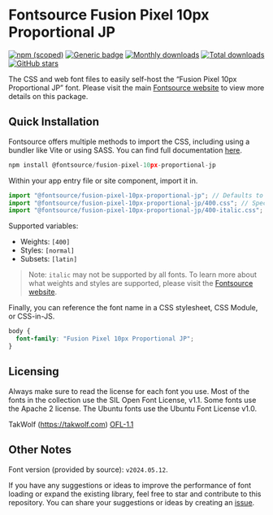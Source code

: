 # Fontsource Fusion Pixel 10px Proportional JP

[![npm (scoped)](https://img.shields.io/npm/v/@fontsource/fusion-pixel-10px-proportional-jp?color=brightgreen)](https://www.npmjs.com/package/@fontsource/fusion-pixel-10px-proportional-jp) [![Generic badge](https://img.shields.io/badge/fontsource-passing-brightgreen)](https://github.com/fontsource/fontsource) [![Monthly downloads](https://badgen.net/npm/dm/@fontsource/fusion-pixel-10px-proportional-jp)](https://github.com/fontsource/fontsource) [![Total downloads](https://badgen.net/npm/dt/@fontsource/fusion-pixel-10px-proportional-jp)](https://github.com/fontsource/fontsource) [![GitHub stars](https://img.shields.io/github/stars/fontsource/fontsource.svg?style=social&label=Star)](https://github.com/fontsource/fontsource/stargazers)

The CSS and web font files to easily self-host the “Fusion Pixel 10px Proportional JP” font. Please visit the main [Fontsource website](https://fontsource.org/fonts/fusion-pixel-10px-proportional-jp) to view more details on this package.

## Quick Installation

Fontsource offers multiple methods to import the CSS, including using a bundler like Vite or using SASS. You can find full documentation [here](https://fontsource.org/docs/getting-started/introduction).

```javascript
npm install @fontsource/fusion-pixel-10px-proportional-jp
```

Within your app entry file or site component, import it in.

```javascript
import "@fontsource/fusion-pixel-10px-proportional-jp"; // Defaults to weight 400
import "@fontsource/fusion-pixel-10px-proportional-jp/400.css"; // Specify weight
import "@fontsource/fusion-pixel-10px-proportional-jp/400-italic.css"; // Specify weight and style
```

Supported variables:
- Weights: `[400]`
- Styles: `[normal]`
- Subsets: `[latin]`

> Note: `italic` may not be supported by all fonts. To learn more about what weights and styles are supported, please visit the [Fontsource website](https://fontsource.org/fonts/fusion-pixel-10px-proportional-jp).

Finally, you can reference the font name in a CSS stylesheet, CSS Module, or CSS-in-JS.

```css
body {
  font-family: "Fusion Pixel 10px Proportional JP";
}
```

## Licensing
Always make sure to read the license for each font you use. Most of the fonts in the collection use the SIL Open Font License, v1.1. Some fonts use the Apache 2 license. The Ubuntu fonts use the Ubuntu Font License v1.0.

TakWolf (https://takwolf.com)
[OFL-1.1](https://raw.githubusercontent.com/TakWolf/fusion-pixel-font/master/LICENSE-OFL)

## Other Notes
Font version (provided by source): `v2024.05.12`.

If you have any suggestions or ideas to improve the performance of font loading or expand the existing library, feel free to star and contribute to this repository. You can share your suggestions or ideas by creating an [issue](https://github.com/fontsource/fontsource/issues).